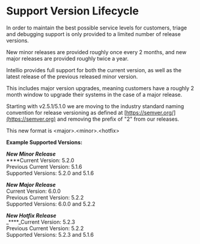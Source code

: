 # Support Version Lifecycle

In order to maintain the best possible service levels for customers, triage and debugging support is only provided to a limited number of release versions.

New minor releases are provided roughly once every 2 months, and new major releases are provided roughly twice a year.

Intellio provides full support for both the current version, as well as the latest release of the previous released minor version.

This includes major version upgrades, meaning customers have a roughly 2 month window to upgrade their systems in the case of a major release.

Starting with v2.5.1/5.1.0 we are moving to the industry standard naming convention for release versioning as defined at [https://semver.org/](https://semver.org) and removing the prefix of "2" from our releases.

This new format is \<major>.\<minor>.\<hotfix>

**Example Supported Versions:**

_**New Minor Release**_\
****Current Version: 5.2.0\
Previous Current Version: 5.1.6\
Supported Versions: 5.2.0 and 5.1.6

_**New Major Release**_\
Current Version: 6.0.0\
Previous Current Version: 5.2.2\
Supported Versions: 6.0.0 and 5.2.2

_**New Hotfix Release**_\
_****_Current Version: 5.2.3\
Previous Current Version: 5.2.2\
Supported Versions: 5.2.3 and 5.1.6
